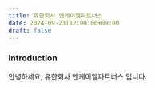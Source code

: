 ```yaml
---
title: 유한회사 엔케이엘파트너스
date: 2024-09-23T12:00:00+09:00
draft: false
---
```


### Introduction
안녕하세요, 유한회사 엔케이엘파트너스 입니다.
